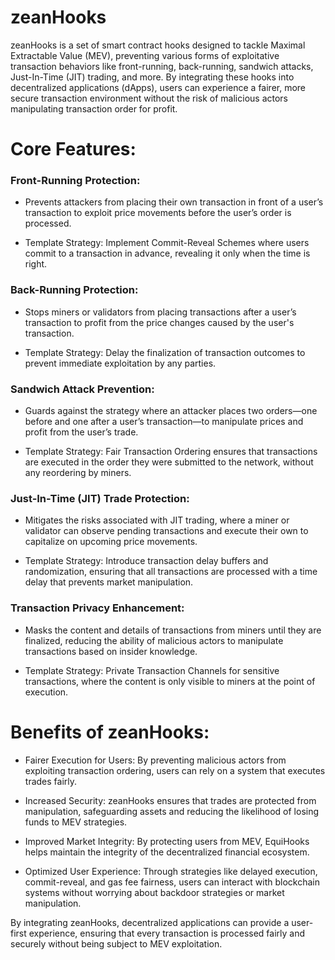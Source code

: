 
# zeanHooks
zeanHooks is a set of smart contract hooks designed to tackle Maximal Extractable Value (MEV), preventing various forms of exploitative transaction behaviors like front-running, back-running, sandwich attacks, Just-In-Time (JIT) trading, and more. By integrating these hooks into decentralized applications (dApps), users can experience a fairer, more secure transaction environment without the risk of malicious actors manipulating transaction order for profit.

# Core Features:
### Front-Running Protection:

- Prevents attackers from placing their own transaction in front of a user’s transaction to exploit price movements before the user’s order is processed.

- Template Strategy: Implement Commit-Reveal Schemes where users commit to a transaction in advance, revealing it only when the time is right.

### Back-Running Protection:

- Stops miners or validators from placing transactions after a user’s transaction to profit from the price changes caused by the user's transaction.

- Template Strategy: Delay the finalization of transaction outcomes to prevent immediate exploitation by any parties.
 ### Sandwich Attack Prevention:

- Guards against the strategy where an attacker places two orders—one before and one after a user’s transaction—to manipulate prices and profit from the user’s trade.

- Template Strategy: Fair Transaction Ordering ensures that transactions are executed in the order they were submitted to the network, without any reordering by miners.

### Just-In-Time (JIT) Trade Protection:

- Mitigates the risks associated with JIT trading, where a miner or validator can observe pending transactions and execute their own to capitalize on upcoming price movements.

- Template Strategy: Introduce transaction delay buffers and randomization, ensuring that all transactions are processed with a time delay that prevents market manipulation.

### Transaction Privacy Enhancement:

- Masks the content and details of transactions from miners until they are finalized, reducing the ability of malicious actors to manipulate transactions based on insider knowledge.

- Template Strategy: Private Transaction Channels for sensitive transactions, where the content is only visible to miners at the point of execution.

# Benefits of zeanHooks:
- Fairer Execution for Users: By preventing malicious actors from exploiting transaction ordering, users can rely on a system that executes trades fairly.

- Increased Security: zeanHooks ensures that trades are protected from manipulation, safeguarding assets and reducing the likelihood of losing funds to MEV strategies.

- Improved Market Integrity: By protecting users from MEV, EquiHooks helps maintain the integrity of the decentralized financial ecosystem.

- Optimized User Experience: Through strategies like delayed execution, commit-reveal, and gas fee fairness, users can interact with blockchain systems without worrying about backdoor strategies or market manipulation.

By integrating zeanHooks, decentralized applications can provide a user-first experience, ensuring that every transaction is processed fairly and securely without being subject to MEV exploitation.

